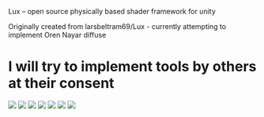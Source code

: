 Lux – open source physically based shader framework for unity

Originally created from larsbeltram69/Lux - currently attempting to implement Oren Nayar diffuse

I will try to implement tools by others at their consent
===

<img src="http://gdurl.com/OHDW">

<img src="http://gdurl.com/Vpx4">

<img src="http://gdurl.com/eDxs">

<img src="http://gdurl.com/RuPE">

<img src="http://gdurl.com/u8Rb">

<img src="http://gdurl.com/o9Rf">

<img src="http://gdurl.com/EzCN">










